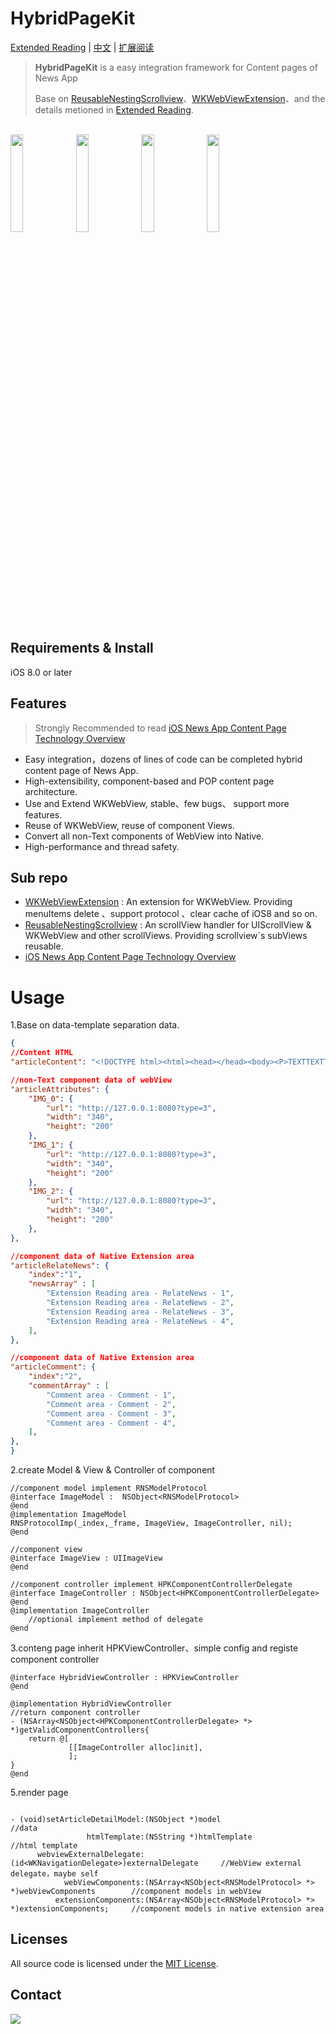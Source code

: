 # HybridPageKit

[Extended Reading](https://dequan1331.github.io/index-en.html) | [中文](./README-CN.md) | [扩展阅读](https://dequan1331.github.io/)

>**HybridPageKit** is a easy integration framework for Content pages of News App
>
>Base on [ReusableNestingScrollview](https://github.com/dequan1331/ReusableNestingScrollview)、[WKWebViewExtension](https://github.com/dequan1331/WKWebViewExtension)、and the details metioned in [Extended Reading](https://dequan1331.github.io/index-en.html).

<br>
<div>
<img src="https://raw.githubusercontent.com/dequan1331/HybridPageKit/master/README-IMAGE/Hybrid.gif" width="20%">
<img src="https://raw.githubusercontent.com/dequan1331/HybridPageKit/master/README-IMAGE/Short.gif" width="20%">
<img src="https://raw.githubusercontent.com/dequan1331/HybridPageKit/master/README-IMAGE/Banner.gif" width="20%">
<img src="https://raw.githubusercontent.com/dequan1331/HybridPageKit/master/README-IMAGE/Folded.gif" width="20%">
</div>


## Requirements & Install

iOS 8.0 or later


##	Features

>	Strongly Recommended to read [iOS News App Content Page Technology Overview](https://dequan1331.github.io/index-en.html)

*	Easy integration，dozens of lines of code can be completed hybrid content page of News App.
*	High-extensibility, component-based and POP content page architecture.
*	Use and Extend WKWebView, stable、few bugs、 support more features.
*	Reuse of WKWebView, reuse of component Views.
* 	Convert all non-Text components of WebView into Native. 
*  	High-performance and thread safety.

##	Sub repo

*	[WKWebViewExtension](https://github.com/dequan1331/WKWebViewExtension) : An extension for WKWebView. Providing menuItems delete 、support protocol 、clear cache of iOS8 and so on.
* 	[ReusableNestingScrollview](https://github.com/dequan1331/ReusableNestingScrollview) : An scrollView handler for UIScrollView & WKWebView and other scrollViews. Providing scrollview`s subViews reusable.
*	[iOS News App Content Page Technology Overview](https://dequan1331.github.io/index-en.html)

#	Usage


1.Base on data-template separation data.
					
```json
{
//Content HTML
"articleContent": "<!DOCTYPE html><html><head></head><body><P>TEXTTEXTTEXTTEXTTEXTTEXT</P><P>{{IMG_0}}</P><P>TEXTTEXTTEXTTEXTTEXTTEXT</P><P>{{IMG_1}}</P><P>TEXTTEXTTEXTTEXTTEXTTEXT</P><P>{{IMG_2}}</P><P>The End</P></body></html>",

//non-Text component data of webView
"articleAttributes": {
	"IMG_0": {
	    "url": "http://127.0.0.1:8080?type=3",
	    "width": "340",
	    "height": "200"
	},
	"IMG_1": {
	    "url": "http://127.0.0.1:8080?type=3",
	    "width": "340",
	    "height": "200"
	},
	"IMG_2": {
	    "url": "http://127.0.0.1:8080?type=3",
	    "width": "340",
	    "height": "200"
	},
},  

//component data of Native Extension area
"articleRelateNews": {
    "index":"1",
    "newsArray" : [
        "Extension Reading area - RelateNews - 1",
        "Extension Reading area - RelateNews - 2",
        "Extension Reading area - RelateNews - 3",
        "Extension Reading area - RelateNews - 4",
    ],
}, 

//component data of Native Extension area
"articleComment": {
    "index":"2",
    "commentArray" : [
        "Comment area - Comment - 1",
        "Comment area - Comment - 2",
        "Comment area - Comment - 3",
        "Comment area - Comment - 4",
    ],
},  
}
```

2.create Model & View & Controller of component

```objc
//component model implement RNSModelProtocol 
@interface ImageModel :  NSObject<RNSModelProtocol>
@end
@implementation ImageModel
RNSProtocolImp(_index,_frame, ImageView, ImageController, nil);
@end

//component view
@interface ImageView : UIImageView
@end

//component controller implement HPKComponentControllerDelegate
@interface ImageController : NSObject<HPKComponentControllerDelegate>
@end
@implementation ImageController
	//optional implement method of delegate
@end
```

3.conteng page inherit HPKViewController、simple config and registe component controller
```objc
@interface HybridViewController : HPKViewController
@end

@implementation HybridViewController
//return component controller
- (NSArray<NSObject<HPKComponentControllerDelegate> *> *)getValidComponentControllers{
    return @[
             [[ImageController alloc]init],
             ];
}
@end
```

5.render page

```objc

- (void)setArticleDetailModel:(NSObject *)model                              //data
                 htmlTemplate:(NSString *)htmlTemplate                       //html template
      webviewExternalDelegate:(id<WKNavigationDelegate>)externalDelegate     //WebView external delegate，maybe self
            webViewComponents:(NSArray<NSObject<RNSModelProtocol> *> *)webViewComponents        //component models in webView
          extensionComponents:(NSArray<NSObject<RNSModelProtocol> *> *)extensionComponents;     //component models in native extension area

```

## Licenses

All source code is licensed under the [MIT License](https://github.com/dequan1331/HybridPageKit/blob/master/LICENSE).

## Contact

<img src="https://raw.githubusercontent.com/dequan1331/HybridPageKit/master/README-IMAGE/contact.png">


